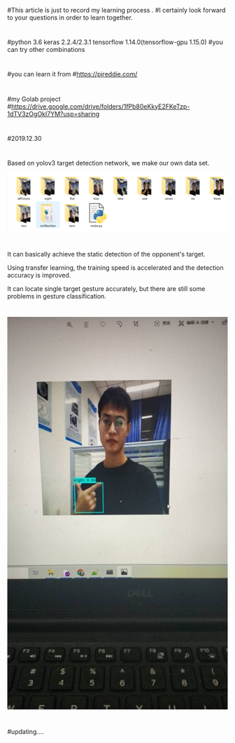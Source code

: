 #This article is just to record my learning process .
#I certainly look forward to your questions in order to learn together.
#
#
#
#python 3.6 keras 2.2.4/2.3.1 tensorflow 1.14.0(tensorflow-gpu 1.15.0)
#you can try other combinations
#
#you can learn it from 
#https://pjreddie.com/
#
#my Golab project
#https://drive.google.com/drive/folders/1fPb80eKkyE2FKeTzp-1dTV3zOgOkI7YM?usp=sharing
#
#2019.12.30
#

Based on yolov3 target detection network, we make our own data set.

![image](https://github.com/c7chengxuyuan/handGestureRecognition/blob/master/dataset.png)
#

It can basically achieve the static detection of the opponent's target.

Using transfer learning, the training speed is accelerated and the detection accuracy is improved.

It can locate single target gesture accurately, but there are still some problems in gesture classification.

#
![image](https://github.com/c7chengxuyuan/handGestureRecognition/blob/master/83700262F6589A74251A23D0C99F46D2.jpg)
#
#updating....
